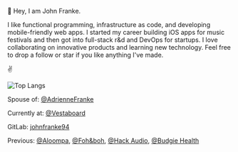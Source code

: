 👋 Hey, I am John Franke.

I like functional programming, infrastructure as code, and developing mobile-friendly web apps. I started my career building iOS apps for music festivals and then got into full-stack r&d and DevOps for startups. I love collaborating on innovative products and learning new technology. Feel free to drop a follow or star if you like anything I've made.

✌️

![Top Langs](https://github-readme-stats.vercel.app/api/top-langs/?username=jottenlips&hide=Jupyter%20Notebook,html,python,svelte&layout=compact&langs_count=8&theme=dark&custom_title=Languages%20I%20Use)

Spouse of: [@AdrienneFranke](https://github.com/adriennefranke)

Currently at: [@Vestaboard](https://github.com/Vestaboard) 

GitLab: [johnfranke94](https://gitlab.com/johnfranke94)

Previous: [@Aloompa](https://github.com/Aloompa), [@Foh&boh](https://github.com/FOH-BOH), [@Hack Audio](https://github.com/hackaudio), [@Budgie Health](https://github.com/budgie-health)
